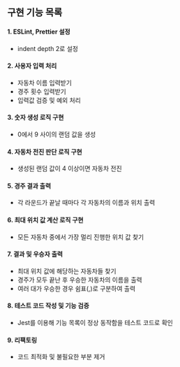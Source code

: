 ## 구현 기능 목록
#### 1. ESLint, Prettier 설정
- indent depth 2로 설정

#### 2. 사용자 입력 처리
- 자동차 이름 입력받기
- 경주 횟수 입력받기
- 입력값 검증 및 예외 처리

#### 3. 숫자 생성 로직 구현
- 0에서 9 사이의 랜덤 값을 생성

#### 4. 자동차 전진 판단 로직 구현
- 생성된 랜덤 값이 4 이상이면 자동차 전진

#### 5. 경주 결과 출력
- 각 라운드가 끝날 때마다 각 자동차의 이름과 위치 출력

#### 6. 최대 위치 값 계산 로직 구현
- 모든 자동차 중에서 가장 멀리 진행한 위치 값 찾기

#### 7. 결과 및 우승자 출력
- 최대 위치 값에 해당하는 자동차들 찾기
- 경주가 모두 끝난 후 우승한 자동차의 이름을 출력
- 여러 대가 우승한 경우 쉼표(,)로 구분하여 출력

#### 8. 테스트 코드 작성 및 기능 검증
- Jest를 이용해 기능 목록이 정상 동작함을 테스트 코드로 확인

#### 9. 리팩토링
- 코드 최적화 및 불필요한 부분 제거
